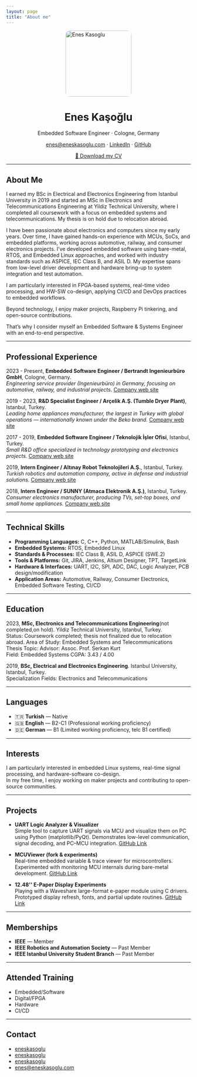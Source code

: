```yaml
---
layout: page
title: "About me"
---
```


<!-- Font Awesome -->
<link rel="stylesheet" href="https://cdnjs.cloudflare.com/ajax/libs/font-awesome/6.4.0/css/all.min.css">

<img src="{{ '/assets/img/me.jpg' | relative_url }}" alt="Enes Kasoglu" width="180" style="border-radius:12px;display:block;margin:0 auto 10px;" />

<h1 align="center">Enes Kaşoğlu</h1>
<p align="center">Embedded Software Engineer · Cologne, Germany</p>


<p style="text-align:center;">
  <a href="mailto:enes@eneskasoglu.com"><i class="fas fa-envelope"></i> enes@eneskasoglu.com</a> · 
  <a href="https://www.linkedin.com/in/eneskasoglu" target="_blank"><i class="fab fa-linkedin"></i> LinkedIn</a> · 
  <a href="https://github.com/eneskasoglu" target="_blank"><i class="fab fa-github"></i> GitHub</a>
</p>

<p style="text-align:center;">
  <a href="{{ '/assets/cv/Enes-Kasoglu-CV.pdf' | relative_url }}" class="btn btn-primary">
    📄 Download my CV
  </a>
</p>

---

## About Me
I earned my BSc in Electrical and Electronics Engineering from Istanbul University in 2019 and started an MSc in Electronics and Telecommunications Engineering at Yildiz Technical University, where I completed all coursework with a focus on embedded systems and telecommunications. My thesis is on hold due to relocation abroad.

I have been passionate about electronics and computers since my early years. Over time, I have gained hands-on experience with MCUs, SoCs, and embedded platforms, working across automotive, railway, and consumer electronics projects. I’ve developed embedded software using bare-metal, RTOS, and Embedded Linux approaches, and worked with industry standards such as ASPICE, IEC Class B, and ASIL D. My expertise spans from low-level driver development and hardware bring-up to system integration and test automation.

I am particularly interested in FPGA-based systems, real-time video processing, and HW-SW co-design, applying CI/CD and DevOps practices to embedded workflows.

Beyond technology, I enjoy maker projects, Raspberry Pi tinkering, and open-source contributions.

That’s why I consider myself an Embedded Software & Systems Engineer with an end-to-end perspective.

---

## Professional Experience

2023 - Present, **Embedded Software Engineer / Bertrandt Ingenieurbüro GmbH**, Cologne, Germany.  
*Engineering service provider (Ingenieurbüro) in Germany, focusing on automotive, railway, and industrial projects.* [Company web site](https://www.bertrandt.com)  

2019 - 2023, **R&D Specialist Engineer / Arçelik A.Ş. (Tumble Dryer Plant)**, Istanbul, Turkey.  
*Leading home appliances manufacturer, the largest in Turkey with global operations — internationally known under the Beko brand.* [Company web site](https://www.arcelikglobal.com)  

2017 - 2019, **Embedded Software Engineer / Teknolojik İşler Ofisi**, Istanbul, Turkey.  
*Small R&D office specialized in technology prototyping and electronics projects.* [Company web site](https://www.teknolojikislerofisi.com)  

2019, **Intern Engineer / Altınay Robot Teknolojileri A.Ş.**, Istanbul, Turkey.  
*Turkish robotics and automation company, active in defense and industrial solutions.* [Company web site](https://www.altinay.com)  

2018, **Intern Engineer / SUNNY (Atmaca Elektronik A.Ş.)**, Istanbul, Turkey.  
*Consumer electronics manufacturer, producing TVs, set-top boxes, and small home appliances.* [Company web site](https://www.sunny.com.tr)  


---

## Technical Skills

- **Programming Languages:** C, C++, Python, MATLAB/Simulink, Bash  
- **Embedded Systems:** RTOS, Embedded Linux  
- **Standards & Processes:** IEC Class B, ASIL D, ASPICE (SWE.2)  
- **Tools & Platforms:** Git, JIRA, Jenkins, Altium Designer, TPT, TargetLink  
- **Hardware & Interfaces:** UART, I2C, SPI, ADC, DAC, Logic Analyzer, PCB design/modification  
- **Application Areas:** Automotive, Railway, Consumer Electronics, Embedded Software Testing, CI/CD  

---

## Education

2023, **MSc, Electronics and Telecommunications Engineering**(not completed,on hold). Yildiz Technical University, Istanbul, Turkey.  
Status: Coursework completed; thesis not finalized due to relocation abroad.
Area of Study: Embedded Systems and Telecommunications  
Thesis Topic: 
Advisor: Assoc. Prof. Serkan Kurt  
Field: Embedded Systems
CGPA: 3.43 / 4.00  

2019, **BSc, Electrical and Electronics Engineering**. Istanbul University, Istanbul, Turkey.  
Specialization Fields: Electronics and Telecommunications 

---

## Languages

- 🇹🇷 **Turkish** — Native  
- 🇬🇧 **English** — B2-C1 (Professional working proficiency)  
- 🇩🇪 **German** — B1 (Limited working proficiency, telc B1 certified)

---

## Interests
I am particularly interested in embedded Linux systems, real-time signal processing, and hardware-software co-design.  
In my free time, I enjoy working on maker projects and contributing to open-source communities.

---

## Projects 

- **UART Logic Analyzer & Visualizer**  
  Simple tool to capture UART signals via MCU and visualize them on PC using Python (matplotlib/PyQt). Demonstrates low-level communication, signal decoding, and PC–MCU integration.   [GitHub Link](https://github.com/eneskasoglu/)  

- **MCUViewer (fork & experiments)**  
  Real-time embedded variable & trace viewer for microcontrollers. Experimented with monitoring MCU internals during bare-metal development. [GitHub Link](https://github.com/eneskasoglu/)  

- **12.48'' E-Paper Display Experiments**  
  Playing with a Waveshare large-format e-paper module using C drivers. Prototyped display refresh, fonts, and partial update routines. [GitHub Link](https://github.com/eneskasoglu/)  

---

## Memberships

- **IEEE** — Member  
- **IEEE Robotics and Automation Society** — Past Member  
- **IEEE Istanbul University Student Branch** — Past Member  


---

## Attended Training

- Embedded/Software
- Digital/FPGA
- Hardware
- CI/CD

---

## Contact
- <i class="fab fa-linkedin"></i>  [eneskasoglu](https://www.linkedin.com/in/eneskasoglu)  
- <i class="fab fa-github"></i>  [eneskasoglu](https://github.com/eneskasoglu)
- <i class="fas fa-rss"></i>  [eneskasoglu](https://eneskasoglu.substack.com/)
- <i class="fas fa-envelope"></i>  [enes@eneskasoglu.com](mailto:enes@eneskasoglu.com)

